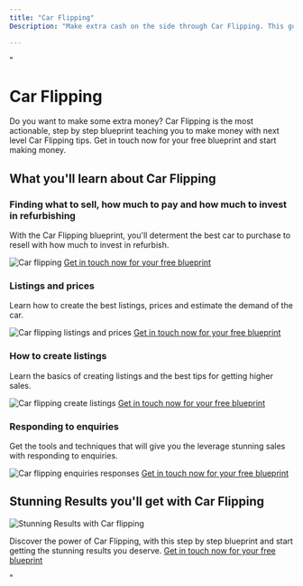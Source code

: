 ```yaml
---
title: "Car Flipping"
Description: "Make extra cash on the side through Car Flipping. This guide will let you in on the secrets behind this unique side hustle, and help you master the art of Car Flipping. Read our full guide to start making money fast!"

---
```


"<h1>Car Flipping</h1>
<p>Do you want to make some extra money? Car Flipping is the most actionable, step by step blueprint teaching you to make money with next level Car Flipping tips. Get in touch now for your free blueprint and start making money. </p>

<h2>What you'll learn about Car Flipping</h2> 

<h3>Finding what to sell, how much to pay and how much to invest in refurbishing</h3>
<p>With the Car Flipping blueprint, you'll determent the best car to purchase to resell with how much to invest in refurbish. </p>
<img src="car-flip-image.jpg" alt="Car flipping">
<a href="/contact">Get in touch now for your free blueprint</a>

<h3>Listings and prices</h3> 
<p>Learn how to create the best listings, prices and estimate the demand of the car. </p>
<img src="listings-price.jpg" alt="Car flipping listings and prices">
<a href="/contact">Get in touch now for your free blueprint</a>

<h3>How to create listings </h3> 
<p>Learn the basics of creating listings and the best tips for getting higher sales. </p>
<img src="create-listing.jpg" alt="Car flipping create listings">
<a href="/contact">Get in touch now for your free blueprint</a>

<h3>Responding to enquiries </h3> 
<p>Get the tools and techniques that will give you the leverage stunning sales with responding to enquiries. </p>
<img src="respond-enquiries.jpg" alt="Car flipping enquiries responses">
<a href="/contact">Get in touch now for your free blueprint</a>

<h2>Stunning Results you'll get with Car Flipping</h2>
<img src="stunning-results.png" alt="Stunning Results with Car flipping">

<p>Discover the power of Car Flipping, with this step by step blueprint and start getting the stunning results you deserve. <a class="btn btn-primary" href="/contact">Get in touch now for your free blueprint</a></p>"